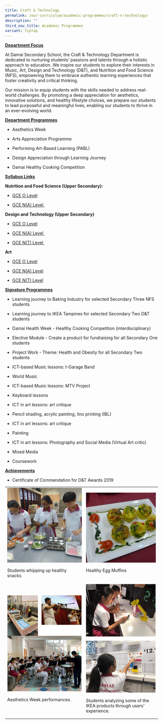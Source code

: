 ```yaml
---
title: Craft & Technology
permalink: /our-curriculum/academic-programmes/craft-n-technology/
description: ""
third_nav_title: Academic Programmes
variant: tiptap
---
```

<p><strong><u>Department Focus</u></strong>
</p>
<p>At Damai Secondary School, the Craft &amp; Technology Department is dedicated
to nurturing students’ passions and talents through a holistic approach
to education. We inspire our students to explore their interests in Music,
Art, Design and Technology (D&amp;T), and Nutrition and Food Science (NFS),
empowering them to embrace authentic learning experiences that foster creativity
and critical thinking.</p>
<p>Our mission is to equip students with the skills needed to address real-world
challenges. By promoting a deep appreciation for aesthetics, innovative
solutions, and healthy lifestyle choices, we prepare our students to lead
purposeful and meaningful lives, enabling our students to thrive in an
ever-evolving world.</p>
<p><strong><u>Department Programmes</u></strong>
</p>
<ul data-tight="true" class="tight">
<li>
<p>Aesthetics Week</p>
</li>
<li>
<p>Arts Appreciation Programme</p>
</li>
<li>
<p>Performing Art-Based Learning (PABL)</p>
</li>
<li>
<p>Design Appreciation through Learning Journey</p>
</li>
<li>
<p>Damai Healthy Cooking Competition</p>
</li>
</ul>
<p><strong><u>Syllabus Links</u></strong>
</p>
<p><strong>Nutrition and Food Science (Upper Secondary):</strong>
</p>
<ul data-tight="true" class="tight">
<li>
<p><a href="https://www.seab.gov.sg/docs/default-source/national-examinations/syllabus/olevel/2022syllabus/6097_y22_sy.pdf" rel="noopener" target="_blank">GCE O Level</a>
</p>
</li>
<li>
<p><a href="https://www.seab.gov.sg/docs/default-source/national-examinations/syllabus/nlevel/2022syllabus/6073_y22_sy.pdf" rel="noopener" target="_blank">GCE N(A) Level&nbsp;</a>
</p>
</li>
</ul>
<p><strong>Design and Technology (Upper Secondary)</strong>
</p>
<ul data-tight="true" class="tight">
<li>
<p><a href="https://www.seab.gov.sg/docs/default-source/national-examinations/syllabus/olevel/2022syllabus/7059_y22_sy.pdf" rel="noopener" target="_blank">GCE O Level</a>
</p>
</li>
<li>
<p><a href="https://www.seab.gov.sg/docs/default-source/national-examinations/syllabus/nlevel/2022syllabus/7055_y22_sy.pdf" rel="noopener" target="_blank">GCE N(A) Level&nbsp;</a>
</p>
</li>
<li>
<p><a href="https://www.seab.gov.sg/docs/default-source/national-examinations/syllabus/nlevel/2022syllabus/7062_y22_sy.pdf" rel="noopener" target="_blank">GCE N(T) Level&nbsp;</a>
</p>
</li>
</ul>
<p><strong>Art</strong>
</p>
<ul data-tight="true" class="tight">
<li>
<p><a href="https://www.seab.gov.sg/docs/default-source/national-examinations/syllabus/olevel/2024syllabus/6123_y24_sy.pdf" rel="noopener nofollow" target="_blank">GCE O Level</a>
</p>
</li>
<li>
<p><a href="https://www.seab.gov.sg/docs/default-source/national-examinations/syllabus/nlevel/2024syllabus/6125_y24_sy.pdf" rel="noopener nofollow" target="_blank">GCE N(A) Level</a>
</p>
</li>
<li>
<p><a href="https://www.seab.gov.sg/docs/default-source/national-examinations/syllabus/nlevel/2024syllabus/6128_y24_sy.pdf" rel="noopener nofollow" target="_blank">GCE N(T) Level</a>
</p>
</li>
</ul>
<p><strong><u>Signature Programmes</u></strong>
</p>
<ul data-tight="true" class="tight">
<li>
<p>Learning journey to Baking Industry for selected Secondary Three NFS students</p>
</li>
<li>
<p>Learning journey to IKEA Tampines for selected Secondary Two D&amp;T students</p>
</li>
<li>
<p>Damai Health Week - Healthy Cooking Competition (interdisciplinary)</p>
</li>
<li>
<p>Elective Module - Create a product for fundraising for all Secondary One
students</p>
</li>
<li>
<p>Project Work - Theme: Health and Obesity for all Secondary Two students</p>
</li>
<li>
<p>ICT-based Music lessons: I-Garage Band</p>
</li>
<li>
<p>World Music</p>
</li>
<li>
<p>ICT-based Music lessons: MTV Project</p>
</li>
<li>
<p>Keyboard lessons</p>
</li>
<li>
<p>ICT in art lessons: art critique</p>
</li>
<li>
<p>Pencil shading, acrylic painting, lino printing (IBL)</p>
</li>
<li>
<p>ICT in art lessons: art critique</p>
</li>
<li>
<p>Painting</p>
</li>
<li>
<p>ICT in art lessons: Photography and Social Media (Virtual Art critic)</p>
</li>
<li>
<p>Mixed Media</p>
</li>
<li>
<p>Coursework</p>
</li>
</ul>
<p><strong><u>Achievements</u></strong>
</p>
<ul data-tight="true" class="tight">
<li>
<p>Certificate of Commendation for D&amp;T Awards 2019</p>
</li>
</ul>
<table style="minWidth: 50px">
<colgroup>
<col>
<col>
</colgroup>
<tbody>
<tr>
<td rowspan="1" colspan="1">
<div class="isomer-image-wrapper">
<img style="width: 100%" height="auto" width="100%" src="/images/cnt1.jpg">
</div>
<p>Students whipping up healthy snacks</p>
</td>
<td rowspan="1" colspan="1">
<div class="isomer-image-wrapper">
<img style="width: 100%" height="auto" width="100%" src="/images/cnt2.jpg">
</div>
<p>Healthy Egg Muffins</p>
</td>
</tr>
<tr>
<td rowspan="1" colspan="1">
<div class="isomer-image-wrapper">
<img style="width: 100%" height="auto" width="100%" src="/images/cnt3.png">
</div>
<p>Aesthetics Week performances.</p>
</td>
<td rowspan="1" colspan="1">
<div class="isomer-image-wrapper">
<img style="width: 100%" height="auto" width="100%" src="/images/cnt4.png">
</div>
<p>Students analyzing some of the IKEA products through users’ experience.</p>
</td>
</tr>
</tbody>
</table>
<p></p>